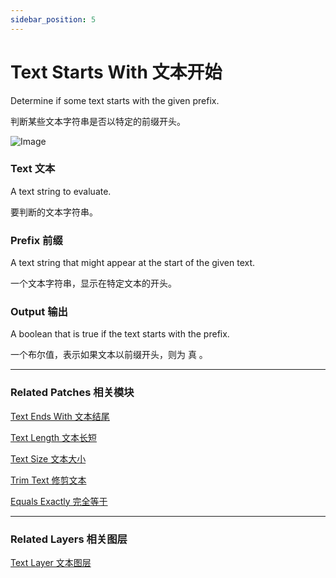 ```yaml
---
sidebar_position: 5
---
```


# Text Starts With 文本开始

Determine if some text starts with the given prefix.

判断某些文本字符串是否以特定的前缀开头。

![Image](@site/static/img/docs/Text/text-starts-with.png)

### Text 文本

A text string to evaluate.

要判断的文本字符串。

### Prefix 前缀

A text string that might appear at the start of the given text.

一个文本字符串，显示在特定文本的开头。

### Output 输出

A boolean that is true if the text starts with the prefix.

一个布尔值，表示如果文本以前缀开头，则为 真 。

------

### Related Patches 相关模块

[Text Ends With 文本结尾](./Text%20Ends%20With.md)

[Text Length 文本长短](./Text%20Length.md)

[Text Size 文本大小](./Text%20Size.md)

[Trim Text 修剪文本](./Trim%20Text.md)

[Equals Exactly 完全等于](./../Logic/Equals%20Exactly.md)

------

### Related Layers 相关图层

[Text Layer 文本图层](./../Layer/Text%20Layer.md)
